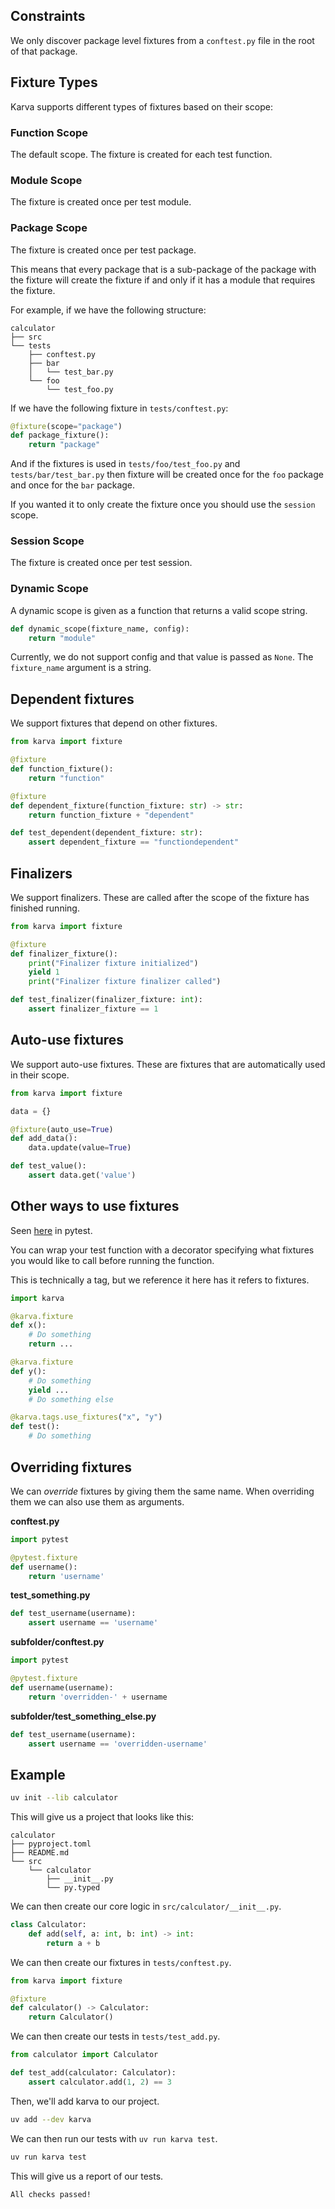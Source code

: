 ## Constraints

We only discover package level fixtures from a `conftest.py` file in the root of that package.

## Fixture Types

Karva supports different types of fixtures based on their scope:

### Function Scope

The default scope. The fixture is created for each test function.

### Module Scope

The fixture is created once per test module.

### Package Scope

The fixture is created once per test package.

This means that every package that is a sub-package of the package with the fixture will create the fixture if and only if it has a module that requires the fixture.

For example, if we have the following structure:

```
calculator
├── src
└── tests
    ├── conftest.py
    ├── bar
    │   └── test_bar.py
    └── foo
        └── test_foo.py
```

If we have the following fixture in `tests/conftest.py`:

```py
@fixture(scope="package")
def package_fixture():
    return "package"
```

And if the fixtures is used in `tests/foo/test_foo.py` and `tests/bar/test_bar.py`
then fixture will be created once for the `foo` package and once for the `bar` package.

If you wanted it to only create the fixture once you should use the `session` scope.

### Session Scope

The fixture is created once per test session.

### Dynamic Scope

A dynamic scope is given as a function that returns a valid scope string.

```py
def dynamic_scope(fixture_name, config):
    return "module"
```

Currently, we do not support config and that value is passed as `None`. The `fixture_name` argument is a string.

## Dependent fixtures

We support fixtures that depend on other fixtures.

```py
from karva import fixture

@fixture
def function_fixture():
    return "function"

@fixture
def dependent_fixture(function_fixture: str) -> str:
    return function_fixture + "dependent"

def test_dependent(dependent_fixture: str):
    assert dependent_fixture == "functiondependent"
```

## Finalizers

We support finalizers. These are called after the scope of the fixture has finished running.

```py
from karva import fixture

@fixture
def finalizer_fixture():
    print("Finalizer fixture initialized")
    yield 1
    print("Finalizer fixture finalizer called")

def test_finalizer(finalizer_fixture: int):
    assert finalizer_fixture == 1
```

## Auto-use fixtures

We support auto-use fixtures. These are fixtures that are automatically used in their scope.

```py
from karva import fixture

data = {}

@fixture(auto_use=True)
def add_data():
    data.update(value=True)

def test_value():
    assert data.get('value')
```

## Other ways to use fixtures

Seen [here](https://docs.pytest.org/en/7.1.x/how-to/fixtures.html#use-fixtures-in-classes-and-modules-with-usefixtures) in pytest.

You can wrap your test function with a decorator specifying what fixtures you would like to call before running the function.

This is technically a tag, but we reference it here has it refers to fixtures.

```py
import karva

@karva.fixture
def x():
    # Do something
    return ...

@karva.fixture
def y():
    # Do something
    yield ...
    # Do something else

@karva.tags.use_fixtures("x", "y")
def test():
    # Do something
```

## Overriding fixtures

We can _override_ fixtures by giving them the same name. When overriding them we can also use them as arguments.

**conftest.py**

```py
import pytest

@pytest.fixture
def username():
    return 'username'

```

**test_something.py**

```py
def test_username(username):
    assert username == 'username'
```

**subfolder/conftest.py**

```py
import pytest

@pytest.fixture
def username(username):
    return 'overridden-' + username
```

**subfolder/test_something_else.py**

```py
def test_username(username):
    assert username == 'overridden-username'
```

## Example

```bash
uv init --lib calculator
```

This will give us a project that looks like this:

```
calculator
├── pyproject.toml
├── README.md
└── src
    └── calculator
        ├── __init__.py
        └── py.typed
```

We can then create our core logic in `src/calculator/__init__.py`.

```py
class Calculator:
    def add(self, a: int, b: int) -> int:
        return a + b
```

We can then create our fixtures in `tests/conftest.py`.

```py
from karva import fixture

@fixture
def calculator() -> Calculator:
    return Calculator()
```

We can then create our tests in `tests/test_add.py`.

```py
from calculator import Calculator

def test_add(calculator: Calculator):
    assert calculator.add(1, 2) == 3
```

Then, we'll add karva to our project.

```bash
uv add --dev karva
```

We can then run our tests with `uv run karva test`.

```bash
uv run karva test
```

This will give us a report of our tests.

```
All checks passed!
```
